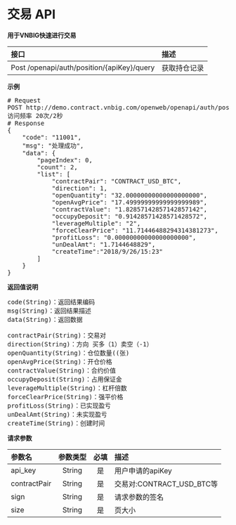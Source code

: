 # 交易 API #
**用于VNBIG快速进行交易**

| 接口        	            |  描述
|:------------------------- |:-------------
| Post /openapi/auth/position/{apiKey}/query   | 获取持仓记录

**示例**
<pre>
# Request
POST http://demo.contract.vnbig.com/openweb/openapi/auth/position/{apiKey}/query
访问频率 20次/2秒
# Response
{
    "code": "11001",
    "msg": "处理成功",
    "data": {
        "pageIndex": 0,
        "count": 2,
        "list": [
            "contractPair": "CONTRACT_USD_BTC",
            "direction": 1,
            "openQuantity": "32.00000000000000000000",
            "openAvgPrice": "17.49999999999999999989",
            "contractValue": "1.82857142857142857142",
            "occupyDeposit": "0.91428571428571428572",
            "leverageMultiple": "2",
            "forceClearPrice": "11.71446488294314381273",
            "profitLoss": "0.00000000000000000000",
            "unDealAmt": "1.7144648829",
            "createTime":"2018/9/26/15:23"
        ]
    }
}
</pre>

**返回值说明**
<pre>
code(String)：返回结果编码
msg(String)：返回结果描述
data(String)：返回数据

contractPair(String)：交易对
direction(String)：方向 买多（1）卖空（-1）
openQuantity(String)：仓位数量((张)
openAvgPrice(String)：开仓价格
contractValue(String)：合约价值
occupyDeposit(String)：占用保证金
leverageMultiple(String)：杠杆倍数
forceClearPrice(String)：强平价格
profitLoss(String)：已实现盈亏
unDealAmt(String)：未实现盈亏
createTime(String)：创建时间
</pre>

**请求参数**

| 参数名       	           |      参数类型      |   必填  |描述
|:-------------------------|:-----------------:|:--------:|:----------
|api_key                   | String            |是      |用户申请的apiKey
|contractPair                    | String            |是      |交易对:CONTRACT_USD_BTC等
|sign                      | String            |是      |请求参数的签名
|size                      | String            |是      |页大小
